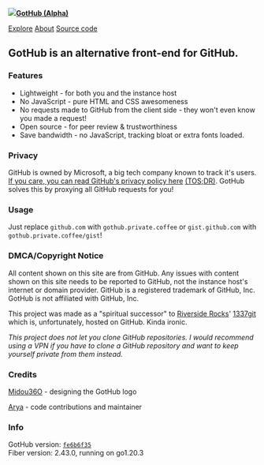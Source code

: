 [![](/logo.svg)**GotHub (Alpha)**](https://gothub.private.coffee/)

[Explore](https://gothub.private.coffee/explore) [About](https://gothub.private.coffee/about) [Source code](https://codeberg.org/gothub/gothub)

GotHub is an alternative front-end for GitHub.
----------------------------------------------

### Features

* Lightweight - for both you and the instance host
* No JavaScript - pure HTML and CSS awesomeness
* No requests made to GitHub from the client side - they won't even know you made a request!
* Open source - for peer review & trustworthiness
* Save bandwidth - no JavaScript, tracking bloat or extra fonts loaded.

### Privacy

GitHub is owned by Microsoft, a big tech company known to track it's users. [If you care, you can read GitHub's privacy policy here](https://docs.github.com/en/site-policy/privacy-policies/github-privacy-statement) [(TOS;DR)](https://tosdr.org/en/service/297). GotHub solves this by proxying all GitHub requests for you!

### Usage

Just replace `github.com` with `gothub.private.coffee` or `gist.github.com` with `gothub.private.coffee/gist`!

### DMCA/Copyright Notice

All content shown on this site are from GitHub. Any issues with content shown on this site needs to be reported to GitHub, not the instance host's internet or domain provider. GitHub is a registered trademark of GitHub, Inc. GotHub is not affiliated with GitHub, Inc.

This project was made as a "spiritual successor" to [Riverside Rocks](https://riverside.rocks/)' [1337git](https://gothub.private.coffee/RiversideRocks/1337git) which is, unfortunately, hosted on GitHub. Kinda ironic.

_This project does not let you clone GitHub repositories. I would recommend using a VPN if you have to clone a GitHub repository and want to keep yourself private from them instead._

### Credits

[Midou36O](https://midou.dev/) - designing the GotHub logo

[Arya](https://arya.projectsegfau.lt/) - code contributions and maintainer

### Info

GotHub version: [`fe6b6f35`](https://codeberg.org/gothub/gothub/commit/fe6b6f35)  
Fiber version: 2.43.0, running on go1.20.3
